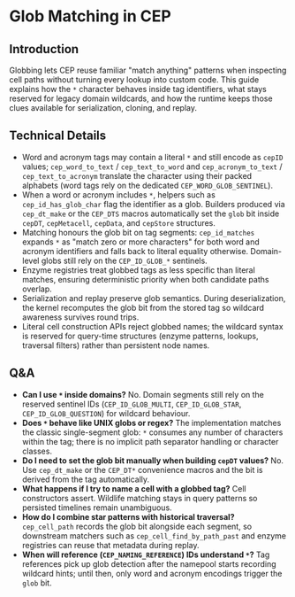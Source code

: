 # Glob Matching in CEP

## Introduction
Globbing lets CEP reuse familiar "match anything" patterns when inspecting cell paths without turning every lookup into custom code. This guide explains how the `*` character behaves inside tag identifiers, what stays reserved for legacy domain wildcards, and how the runtime keeps those clues available for serialization, cloning, and replay.

## Technical Details
- Word and acronym tags may contain a literal `*` and still encode as `cepID` values; `cep_word_to_text` / `cep_text_to_word` and `cep_acronym_to_text` / `cep_text_to_acronym` translate the character using their packed alphabets (word tags rely on the dedicated `CEP_WORD_GLOB_SENTINEL`).
- When a word or acronym includes `*`, helpers such as `cep_id_has_glob_char` flag the identifier as a glob. Builders produced via `cep_dt_make` or the `CEP_DTS` macros automatically set the `glob` bit inside `cepDT`, `cepMetacell`, `cepData`, and `cepStore` structures.
- Matching honours the glob bit on tag segments: `cep_id_matches` expands `*` as "match zero or more characters" for both word and acronym identifiers and falls back to literal equality otherwise. Domain-level globs still rely on the `CEP_ID_GLOB_*` sentinels.
- Enzyme registries treat globbed tags as less specific than literal matches, ensuring deterministic priority when both candidate paths overlap.
- Serialization and replay preserve glob semantics. During deserialization, the kernel recomputes the glob bit from the stored tag so wildcard awareness survives round trips.
- Literal cell construction APIs reject globbed names; the wildcard syntax is reserved for query-time structures (enzyme patterns, lookups, traversal filters) rather than persistent node names.

## Q&A
- **Can I use `*` inside domains?** No. Domain segments still rely on the reserved sentinel IDs (`CEP_ID_GLOB_MULTI`, `CEP_ID_GLOB_STAR`, `CEP_ID_GLOB_QUESTION`) for wildcard behaviour.
- **Does `*` behave like UNIX globs or regex?** The implementation matches the classic single-segment glob: `*` consumes any number of characters within the tag; there is no implicit path separator handling or character classes.
- **Do I need to set the glob bit manually when building `cepDT` values?** No. Use `cep_dt_make` or the `CEP_DT*` convenience macros and the bit is derived from the tag automatically.
- **What happens if I try to name a cell with a globbed tag?** Cell constructors assert. Wildlife matching stays in query patterns so persisted timelines remain unambiguous.
- **How do I combine star patterns with historical traversal?** `cep_cell_path` records the glob bit alongside each segment, so downstream matchers such as `cep_cell_find_by_path_past` and enzyme registries can reuse that metadata during replay.
- **When will reference (`CEP_NAMING_REFERENCE`) IDs understand `*`?** Tag references pick up glob detection after the namepool starts recording wildcard hints; until then, only word and acronym encodings trigger the `glob` bit.
